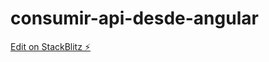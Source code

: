 # consumir-api-desde-angular

[Edit on StackBlitz ⚡️](https://stackblitz.com/edit/angular-ivy-8ndqyu)